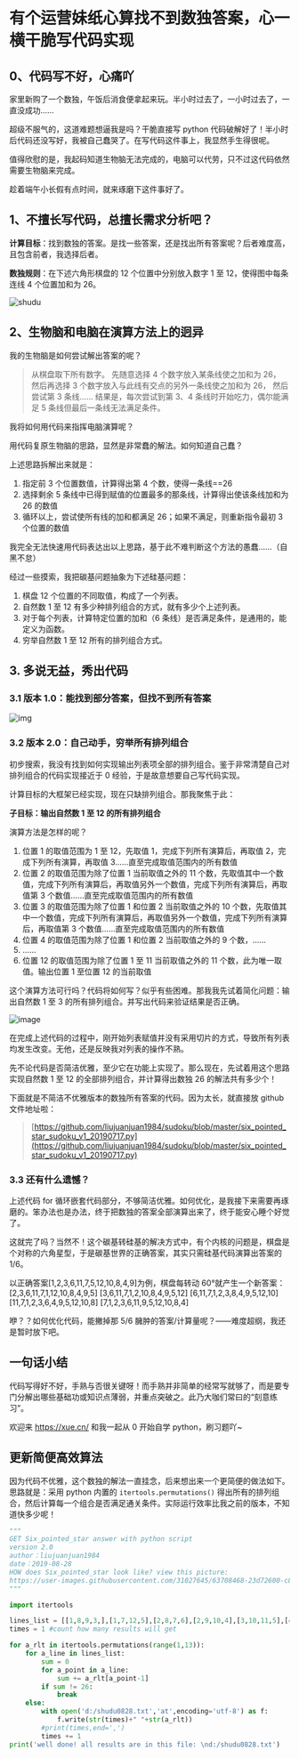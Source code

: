 # 有个运营妹纸心算找不到数独答案，心一横干脆写代码实现

## 0、代码写不好，心痛吖

家里新购了一个数独，午饭后消食便拿起来玩。半小时过去了，一小时过去了，一直没成功……

超级不服气的，这道难题想逼我是吗？干脆直接写 python 代码破解好了！半小时后代码还没写好，我被自己蠢哭了。在写代码这件事上，我显然手生得很呢。

值得欣慰的是，我起码知道生物脑无法完成的，电脑可以代劳，只不过这代码依然需要生物脑来完成。

趁着端午小长假有点时间，就来琢磨下这件事好了。

## 1、不擅长写代码，总擅长需求分析吧？

**计算目标**：找到数独的答案。是找一些答案，还是找出所有答案呢？后者难度高，且包含前者，我选择后者。

**数独规则**：在下述六角形棋盘的 12 个位置中分别放入数字 1 至 12，使得图中每条连线 4 个位置加和为 26。

![shudu](https://user-gold-cdn.xitu.io/2019/6/8/16b35eeef90cba38?w=1421&h=1079&f=jpeg&s=139698)

## 2、生物脑和电脑在演算方法上的迥异

我的生物脑是如何尝试解出答案的呢？

> 从棋盘取下所有数字。
> 先随意选择 4 个数字放入某条线使之加和为 26，
> 然后再选择 3 个数字放入与此线有交点的另外一条线使之加和为 26，
> 然后尝试第 3 条线……
> 结果是，每次尝试到第 3、4 条线时开始吃力，偶尔能满足 5 条线但最后一条线无法满足条件。

我将如何用代码来指挥电脑演算呢？

用代码复原生物脑的思路，显然是非常蠢的解法。如何知道自己蠢？

上述思路拆解出来就是：

1. 指定前 3 个位置数值，计算得出第 4 个数，使得一条线==26
2. 选择剩余 5 条线中已得到赋值的位置最多的那条线，计算得出使该条线加和为 26 的数值
3. 循环以上，尝试使所有线的加和都满足 26；如果不满足，则重新指令最初 3 个位置的数值

我完全无法快速用代码表达出以上思路，基于此不难判断这个方法的愚蠢……（自黑不怠）

经过一些摸索，我把碳基问题抽象为下述硅基问题：

1. 棋盘 12 个位置的不同取值，构成了一个列表。
2. 自然数 1 至 12 有多少种排列组合的方式，就有多少个上述列表。
3. 对于每个列表，计算特定位置的加和（6 条线）是否满足条件，是通用的，能定义为函数。
4. 穷举自然数 1 至 12 所有的排列组合方式。

## 3. 多说无益，秀出代码

### 3.1 版本 1.0：能找到部分答案，但找不到所有答案

![img](https://user-images.githubusercontent.com/31027645/60950725-49958380-a32a-11e9-9a3b-238e3afa8251.png)

### 3.2 版本 2.0：自己动手，穷举所有排列组合

初步搜索，我没有找到如何实现输出列表项全部的排列组合。鉴于非常清楚自己对排列组合的代码实现接近于 0 经验，于是故意想要自己写代码实现。

计算目标的大框架已经实现，现在只缺排列组合。那我聚焦于此：

**子目标：输出自然数 1 至 12 的所有排列组合**

演算方法是怎样的呢？

1. 位置 1 的取值范围为 1 至 12，先取值 1，完成下列所有演算后，再取值 2，完成下列所有演算，再取值 3……直至完成取值范围内的所有数值
2. 位置 2 的取值范围为除了位置 1 当前取值之外的 11 个数，先取值其中一个数值，完成下列所有演算后，再取值另外一个数值，完成下列所有演算后，再取值第 3 个数值……直至完成取值范围内的所有数值
3. 位置 3 的取值范围为除了位置 1 和位置 2 当前取值之外的 10 个数，先取值其中一个数值，完成下列所有演算后，再取值另外一个数值，完成下列所有演算后，再取值第 3 个数值……直至完成取值范围内的所有数值
4. 位置 4 的取值范围为除了位置 1 和位置 2 当前取值之外的 9 个数，……
5. ……
6. 位置 12 的取值范围为除了位置 1 至 11 当前取值之外的 11 个数，此为唯一取值。输出位置 1 至位置 12 的当前取值

这个演算方法可行吗？代码将如何写？似乎有些困难。那我我先试着简化问题：输出自然数 1 至 3 的所有排列组合。并写出代码来验证结果是否正确。

![image](https://user-images.githubusercontent.com/31027645/60951192-2f0fda00-a32b-11e9-96ba-30621c7856d4.png)


在完成上述代码的过程中，刚开始列表赋值并没有采用切片的方式，导致所有列表均发生改变。无他，还是反映我对列表的操作不熟。

先不论代码是否简洁优雅，至少它在功能上实现了。那么现在，先试着用这个思路实现自然数 1 至 12 的全部排列组合，并计算得出数独 26 的解法共有多少个！

下面就是不简洁不优雅版本的数独所有答案的代码。因为太长，就直接放 github 文件地址啦：

> [https://github.com/liujuanjuan1984/sudoku/blob/master/six_pointed_star_sudoku_v1_20190717.py](https://github.com/liujuanjuan1984/sudoku/blob/master/six_pointed_star_sudoku_v1_20190717.py)

### 3.3 还有什么遗憾？

上述代码 for 循环嵌套代码部分，不够简洁优雅。如何优化，是我接下来需要再琢磨的。笨办法也是办法，终于把数独的答案全部演算出来了，终于能安心睡个好觉了。

这就完了吗？当然不！这个碳基转硅基的解决方式中，有个内核的问题是，棋盘是个对称的六角星型，于是碳基世界的正确答案，其实只需硅基代码演算出答案的 1/6。

以正确答案[1,2,3,6,11,7,5,12,10,8,4,9]为例，棋盘每转动 60°就产生一个新答案：
[2,3,6,11,7,1,12,10,8,4,9,5]
[3,6,11,7,1,2,10,8,4,9,5,12]
[6,11,7,1,2,3,8,4,9,5,12,10]
[11,7,1,2,3,6,4,9,5,12,10,8]
[7,1,2,3,6,11,9,5,12,10,8,4]

咿？？如何优化代码，能撇掉那 5/6 臃肿的答案/计算量呢？——难度超纲，我还是暂时放下吧。

## 一句话小结

代码写得好不好，手熟与否很关键呀！而手熟并非简单的经常写就够了，而是要专门分解出哪些基础功或知识点薄弱，并重点突破之。此乃大咖们常曰的“刻意练习”。

欢迎来 https://xue.cn/ 和我一起从 0 开始自学 python，刷习题吖~

## 更新简便高效算法

因为代码不优雅，这个数独的解法一直挂念，后来想出来一个更简便的做法如下。思路就是：采用 python 内置的 `itertools.permutations()` 得出所有的排列组合，然后计算每一个组合是否满足通关条件。实际运行效率比我之前的版本，不知道快多少呢！

```python
"""
GET Six_pointed_star answer with python script
version 2.0
author：liujuanjuan1984
date：2019-08-28
HOW does Six_pointed_star look like? view this picture:
https://user-images.githubusercontent.com/31027645/63708468-23d72600-c867-11e9-9347-5ef925b4d108.png
"""

import itertools

lines_list = [[1,8,9,3,],[1,7,12,5],[2,8,7,6],[2,9,10,4],[3,10,11,5],[4,11,12,6]]
times = 1 #count how many results will get

for a_rlt in itertools.permutations(range(1,13)):
    for a_line in lines_list:
        sum = 0
        for a_point in a_line:
            sum += a_rlt[a_point-1]
        if sum != 26:
            break
    else:
        with open('d:/shudu0828.txt','at',encoding='utf-8') as f:
            f.write(str(times)+" "+str(a_rlt))
        #print(times,end=',')
        times += 1
print('well done! all results are in this file: \nd:/shudu0828.txt')

```

